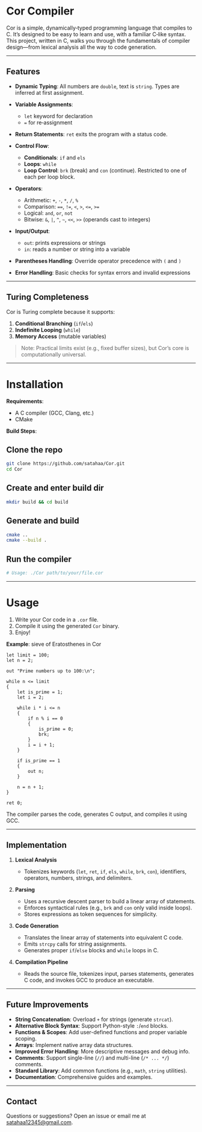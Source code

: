 # Cor Compiler

Cor is a simple, dynamically‑typed programming language that compiles to C. It’s designed to be easy to learn and use, with a familiar C‑like syntax. This project, written in C, walks you through the fundamentals of compiler design—from lexical analysis all the way to code generation.

---

## Features

* **Dynamic Typing**: All numbers are `double`, text is `string`. Types are inferred at first assignment.
* **Variable Assignments**:

   * `let` keyword for declaration
   * `=` for re‑assignment
* **Return Statements**: `ret` exits the program with a status code.
* **Control Flow**:

   * **Conditionals**: `if` and `els`
   * **Loops**: `while`
   * **Loop Control**: `brk` (break) and `con` (continue). Restricted to one of each per loop block.
* **Operators**:

   * Arithmetic: `+`, `-`, `*`, `/`, `%`
   * Comparison: `==`, `!=`, `<`, `>`, `<=`, `>=`
   * Logical: `and`, `or`, `not`
   * Bitwise: `&`, `|`, `^`, `~`, `<<`, `>>` (operands cast to integers)
* **Input/Output**:

   * `out`: prints expressions or strings
   * `in`: reads a number or string into a variable
* **Parentheses Handling**: Override operator precedence with `(` and `)`
* **Error Handling**: Basic checks for syntax errors and invalid expressions

---

## Turing Completeness

Cor is Turing complete because it supports:

1. **Conditional Branching** (`if`/`els`)
2. **Indefinite Looping** (`while`)
3. **Memory Access** (mutable variables)

> Note: Practical limits exist (e.g., fixed buffer sizes), but Cor’s core is computationally universal.

---

# Installation

**Requirements**:

* A C compiler (GCC, Clang, etc.)
* CMake

**Build Steps**:

## Clone the repo
```bash
git clone https://github.com/satahaa/Cor.git
cd Cor
```
## Create and enter build dir
```bash
mkdir build && cd build
```
## Generate and build
```bash
cmake ..
cmake --build .
```
## Run the compiler
```bash
# Usage: ./Cor path/to/your/file.cor
```

---

# Usage

1. Write your Cor code in a `.cor` file.
2. Compile it using the generated `Cor` binary.
3. Enjoy!

**Example**: sieve of Eratosthenes in Cor

```cor
let limit = 100;
let n = 2;

out "Prime numbers up to 100:\n";

while n <= limit
{
    let is_prime = 1; 
    let i = 2;

    while i * i <= n
    {
        if n % i == 0
        {
            is_prime = 0;
            brk;
        }
        i = i + 1;
    }

    if is_prime == 1
    {
        out n;
    }

    n = n + 1;
}

ret 0;
```
The compiler parses the code, generates C output, and compiles it using GCC.

---

## Implementation

1. **Lexical Analysis**

   * Tokenizes keywords (`let`, `ret`, `if`, `els`, `while`, `brk`, `con`), identifiers, operators, numbers, strings, and delimiters.
2. **Parsing**

   * Uses a recursive descent parser to build a linear array of statements.
   * Enforces syntactical rules (e.g., `brk` and `con` only valid inside loops).
   * Stores expressions as token sequences for simplicity.
3. **Code Generation**

   * Translates the linear array of statements into equivalent C code.
   * Emits `strcpy` calls for string assignments.
   * Generates proper `if`/`else` blocks and `while` loops in C.
4. **Compilation Pipeline**

   * Reads the source file, tokenizes input, parses statements, generates C code, and invokes GCC to produce an executable.

---

## Future Improvements

* **String Concatenation**: Overload `+` for strings (generate `strcat`).
* **Alternative Block Syntax**: Support Python-style `:`/`end` blocks.
* **Functions & Scopes**: Add user-defined functions and proper variable scoping.
* **Arrays**: Implement native array data structures.
* **Improved Error Handling**: More descriptive messages and debug info.
* **Comments**: Support single-line (`//`) and multi-line (`/* ... */`) comments.
* **Standard Library**: Add common functions (e.g., `math`, `string` utilities).
* **Documentation**: Comprehensive guides and examples.

---

## Contact

Questions or suggestions? Open an issue or email me at [satahaa12345@gmail.com](mailto:satahaa12345@gmail.com).
